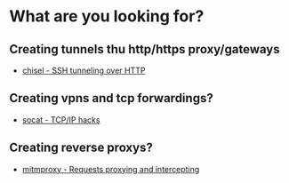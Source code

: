 # What are you looking for?

## Creating tunnels thu http/https proxy/gateways

* [chisel - SSH tunneling over HTTP](chisel/)


## Creating vpns and tcp forwardings?

* [socat - TCP/IP hacks](socat/)

## Creating reverse proxys?

* [mitmproxy - Requests proxying and intercepting](mitmproxy/)
